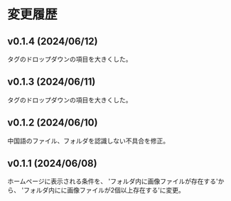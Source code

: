 # 変更履歴

## v0.1.4 (2024/06/12)
タグのドロップダウンの項目を大きくした。

## v0.1.3 (2024/06/11)
タグのドロップダウンの項目を大きくした。

## v0.1.2 (2024/06/10)
中国語のファイル、フォルダを認識しない不具合を修正。

## v0.1.1 (2024/06/08)
ホームページに表示される条件を、
'フォルダ内に画像ファイルが存在する'から、
'フォルダ内にに画像ファイルが2個以上存在する'に変更。